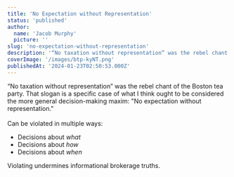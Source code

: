 ```yaml
---
title: 'No Expectation without Representation'
status: 'published'
author:
  name: 'Jacob Murphy'
  picture: ''
slug: 'no-expectation-without-representation'
description: '“No taxation without representation” was the rebel chant of the Boston tea party. That slogan is a specific case of what I think ought to be considered the more general decision-making maxim: "No expectation without representation."'
coverImage: '/images/btp-kyNT.png'
publishedAt: '2024-01-23T02:50:53.000Z'
---
```


“No taxation without representation” was the rebel chant of the Boston tea party. That slogan is a specific case of what I think ought to be considered the more general decision-making maxim: "No expectation without representation."\
\
Can be violated in multiple ways:

- Decisions about *what*
- Decisions about *how*
- Decisions about *when*

Violating undermines informational brokerage truths.